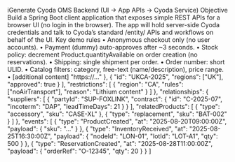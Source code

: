 iGenerate Cyoda OMS Backend (UI → App APIs → Cyoda Service) Objective Build a Spring Boot client application that exposes simple REST APIs for a browser UI (no login in the browser). The app will hold server-side Cyoda credentials and talk to Cyoda’s standard /entity/ APIs and workflows on behalf of the UI. Key demo rules • Anonymous checkout only (no user accounts). • Payment (dummy) auto-approves after ~3 seconds. • Stock policy: decrement Product.quantityAvailable on order creation (no reservations). • Shipping: single shipment per order. • Order number: short ULID. • Catalog filters: category, free-text (name/description), price range. • [additional content] "https://..." }, { "id": "UKCA-2025", "regions": ["UK"], "approved": true } ], "restrictions": [ { "region": "CA", "rules": ["noAirTransport"], "reason": "Lithium content" } ] }, "relationships": { "suppliers": [ { "partyId": "SUP-FOXLINK", "contract": { "id": "C-2025-07", "incoterm": "DAP", "leadTimeDays": 21 } } ], "relatedProducts": [ { "type": "accessory", "sku": "CASE-XL" }, { "type": "replacement", "sku": "BAT-002" } ] }, "events": [ { "type": "ProductCreated", "at": "2025-08-20T09:00:00Z", "payload": { "sku": "…" } }, { "type": "InventoryReceived", "at": "2025-08-25T16:30:00Z", "payload": { "nodeId": "LON-01", "lotId": "LOT-A1", "qty": 500 } }, { "type": "ReservationCreated", "at": "2025-08-28T11:00:00Z", "payload": { "orderRef": "O-12345", "qty": 20 } } ]